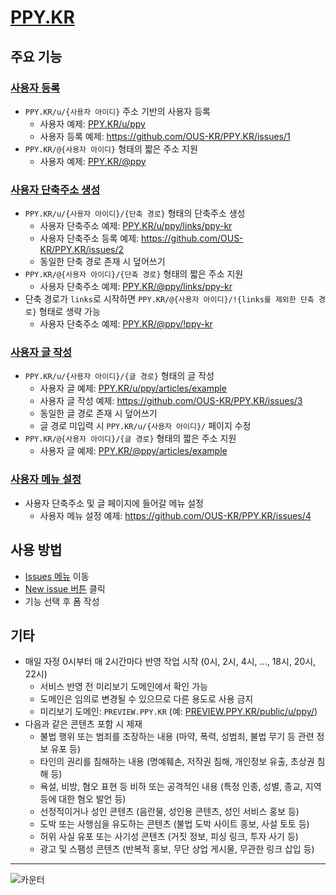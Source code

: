 # [PPY.KR](https://ppy.kr)

## 주요 기능

### [사용자 등록](https://github.com/OUS-KR/PPY.KR/issues/new?template=01-user-register-by-issue.yml)

- `PPY.KR/u/{사용자 아이디}` 주소 기반의 사용자 등록
  - 사용자 예제: [PPY.KR/u/ppy](https://ppy.kr/u/ppy)
  - 사용자 등록 예제: https://github.com/OUS-KR/PPY.KR/issues/1
- `PPY.KR/@{사용자 아이디}` 형태의 짧은 주소 지원
  - 사용자 예제: [PPY.KR/@ppy](https://ppy.kr/@ppy)

### [사용자 단축주소 생성](https://github.com/OUS-KR/PPY.KR/issues/new?template=02-user-short-url-register-by-issue.yml)

- `PPY.KR/u/{사용자 아이디}/{단축 경로}` 형태의 단축주소 생성
  - 사용자 단축주소 예제: [PPY.KR/u/ppy/links/ppy-kr](https://ppy.kr/u/ppy/links/ppy-kr)
  - 사용자 단축주소 등록 예제: https://github.com/OUS-KR/PPY.KR/issues/2
  - 동일한 단축 경로 존재 시 덮어쓰기
- `PPY.KR/@{사용자 아이디}/{단축 경로}` 형태의 짧은 주소 지원
  - 사용자 단축주소 예제: [PPY.KR/@ppy/links/ppy-kr](https://ppy.kr/@ppy/links/ppy-kr)
- 단축 경로가 `links`로 시작하면 `PPY.KR/@{사용자 아이디}/!{links를 제외한 단축 경로}` 형태로 생략 가능
  - 사용자 단축주소 예제: [PPY.KR/@ppy/!ppy-kr](https://ppy.kr/@ppy/!ppy-kr)

### [사용자 글 작성](https://github.com/OUS-KR/PPY.KR/issues/new?template=03-user-article-writing-by-issue.yml)

- `PPY.KR/u/{사용자 아이디}/{글 경로}` 형태의 글 작성
  - 사용자 글 예제: [PPY.KR/u/ppy/articles/example](https://ppy.kr/u/ppy/articles/example)
  - 사용자 글 작성 예제: https://github.com/OUS-KR/PPY.KR/issues/3
  - 동일한 글 경로 존재 시 덮어쓰기
  - 글 경로 미입력 시 `PPY.KR/u/{사용자 아이디}/` 페이지 수정
- `PPY.KR/@{사용자 아이디}/{글 경로}` 형태의 짧은 주소 지원
  - 사용자 글 예제: [PPY.KR/@ppy/articles/example](https://ppy.kr/@ppy/articles/example)
 
### [사용자 메뉴 설정](https://github.com/OUS-KR/PPY.KR/issues/new?template=04-user-menu-setting-by-issue.yml)

- 사용자 단축주소 및 글 페이지에 들어갈 메뉴 설정
  - 사용자 메뉴 설정 예제: https://github.com/OUS-KR/PPY.KR/issues/4

## 사용 방법

- [Issues 메뉴](https://github.com/OUS-KR/PPY.KR/issues) 이동
- [New issue 버튼](https://github.com/OUS-KR/PPY.KR/issues/new/choose) 클릭
- 기능 선택 후 폼 작성

## 기타

- 매일 자정 0시부터 매 2시간마다 반영 작업 시작 (0시, 2시, 4시, ..., 18시, 20시, 22시)
  - 서비스 반영 전 미리보기 도메인에서 확인 가능
  - 도메인은 임의로 변경될 수 있으므로 다른 용도로 사용 금지
  - 미리보기 도메인: `PREVIEW.PPY.KR` (예: [PREVIEW.PPY.KR/public/u/ppy/](https://preview.ppy.kr/public/u/ppy/))
- 다음과 같은 콘텐츠 포함 시 제재
  - 불법 행위 또는 범죄를 조장하는 내용 (마약, 폭력, 성범죄, 불법 무기 등 관련 정보 유포 등)
  - 타인의 권리를 침해하는 내용 (명예훼손, 저작권 침해, 개인정보 유출, 초상권 침해 등)
  - 욕설, 비방, 혐오 표현 등 비하 또는 공격적인 내용 (특정 인종, 성별, 종교, 지역 등에 대한 혐오 발언 등)
  - 선정적이거나 성인 콘텐츠 (음란물, 성인용 콘텐츠, 성인 서비스 홍보 등)
  - 도박 또는 사행심을 유도하는 콘텐츠 (불법 도박 사이트 홍보, 사설 토토 등)
  - 허위 사실 유포 또는 사기성 콘텐츠 (거짓 정보, 피싱 링크, 투자 사기 등)
  - 광고 및 스팸성 콘텐츠 (반복적 홍보, 무단 상업 게시물, 무관한 링크 삽입 등)

---

![카운터](https://s11.flagcounter.com/count2/3C6Y/bg_FFFFFF/txt_000000/border_CCCCCC/columns_2/maxflags_10/viewers_0/labels_1/pageviews_1/flags_0/percent_0/)